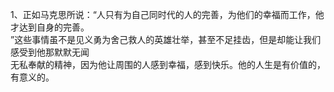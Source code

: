 1、正如马克思所说：“人只有为自己同时代的人的完善，为他们的幸福而工作，他才达到自身的完善。<br>
”这些事情虽不是见义勇为舍己救人的英雄壮举，甚至不足挂齿，但是却能让我们感受到他那默默无闻<br>
无私奉献的精神，因为他让周围的人感到幸福，感到快乐。他的人生是有价值的，有意义的。<br>